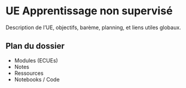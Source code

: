 # UE Apprentissage non supervisé
Description de l’UE, objectifs, barème, planning, et liens utiles globaux.

## Plan du dossier
- Modules (ECUEs)
- Notes
- Ressources
- Notebooks / Code
